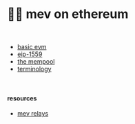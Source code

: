 # 🏴‍☠️ mev on ethereum

<br>


* [basic evm](https://github.com/bt3gl-labs/1337_mev_toolkit/blob/main/MEV_on_Ethereum/evm-knowledge.md)
* [eip-1559](https://github.com/bt3gl-labs/1337_mev_toolkit/blob/main/MEV_on_Ethereum/eip-1559.md)
* [the mempool](https://github.com/bt3gl-labs/1337_mev_toolkit/blob/main/MEV_on_Ethereum/mempool.md)
* [terminology](https://github.com/bt3gl-labs/1337_mev_toolkit/blob/main/MEV_on_Ethereum/terminology.md)

<br>


#### resources


* [mev relays](https://github.com/bt3gl-labs/1337_mev_toolkit/blob/main/MEV_on_Ethereum/mev-relays.md)




